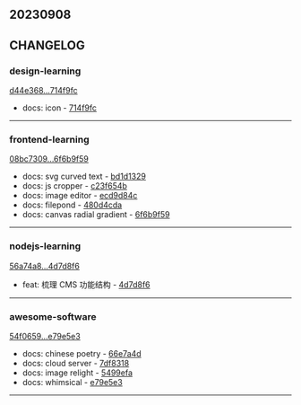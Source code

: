 ## 20230908

## CHANGELOG

### design-learning

[d44e368...714f9fc](https://github.com/zhbhun/design-learning/compare/d44e368...714f9fc)

* docs: icon - [714f9fc](https://github.com/zhbhun/design-learning/commit/714f9fcb3eb158cae3c340406ad5b0b09b2e1c83)

---

### frontend-learning

[08bc7309...6f6b9f59](https://github.com/zhbhun/frontend-learning/compare/08bc7309...6f6b9f59)

* docs: svg curved text - [bd1d1329](https://github.com/zhbhun/frontend-learning/commit/bd1d1329f9bcf8cf12739e966bf5758f81e8b40d)
* docs: js cropper - [c23f654b](https://github.com/zhbhun/frontend-learning/commit/c23f654b4b08b48fd3a32d813aeeb1234dd835b0)
* docs: image editor - [ecd9d84c](https://github.com/zhbhun/frontend-learning/commit/ecd9d84c7202c26b8dc476badc297c184eaf94b8)
* docs: filepond - [480d4cda](https://github.com/zhbhun/frontend-learning/commit/480d4cda2f63828c27507d07f89a360bcc4cc35b)
* docs: canvas radial gradient - [6f6b9f59](https://github.com/zhbhun/frontend-learning/commit/6f6b9f594c8d968be4b495b94e5a921d728fbb27)

---

### nodejs-learning

[56a74a8...4d7d8f6](https://github.com/zhbhun/nodejs-learning/compare/56a74a8...4d7d8f6)

* feat: 梳理 CMS 功能结构 - [4d7d8f6](https://github.com/zhbhun/nodejs-learning/commit/4d7d8f6ed3ff8bf3906ae5555200b659363ab0a8)

---

### awesome-software

[54f0659...e79e5e3](https://github.com/zhbhun/awesome-software/compare/54f0659...e79e5e3)

* docs: chinese poetry - [66e7a4d](https://github.com/zhbhun/awesome-software/commit/66e7a4d27befefda330da3a9136754b15fd870f0)
* docs: cloud server - [7df8318](https://github.com/zhbhun/awesome-software/commit/7df831833322611179793ea40ca6722b199b6fe1)
* docs: image relight - [5499efa](https://github.com/zhbhun/awesome-software/commit/5499efa20741aa858b03b2a293f0ad8506e9e929)
* docs: whimsical - [e79e5e3](https://github.com/zhbhun/awesome-software/commit/e79e5e3fbaf3e0b968b9eb301d5adfef194940e4)

---

